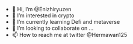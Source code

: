 - 👋 Hi, I’m @Enizhiryuzen
- 👀 I’m interested in crypto
- 🌱 I’m currently learning Defi and metaverse
- 💞️ I’m looking to collaborate on ...
- 📫 How to reach me at twitter @Hermawan125

<!---
Enizhiryuzen/Enizhiryuzen is a ✨ special ✨ repository because its `README.md` (this file) appears on your GitHub profile.
You can click the Preview link to take a look at your changes.
--->
